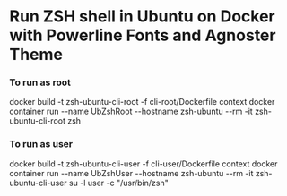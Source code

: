 # Run ZSH shell in Ubuntu on Docker with Powerline Fonts and Agnoster Theme
### To run as root
docker build -t zsh-ubuntu-cli-root -f cli-root/Dockerfile context
docker container run --name UbZshRoot --hostname zsh-ubuntu --rm -it zsh-ubuntu-cli-root zsh

### To run as user
docker build -t zsh-ubuntu-cli-user -f cli-user/Dockerfile context
docker container run --name UbZshUser --hostname zsh-ubuntu --rm -it zsh-ubuntu-cli-user  su -l user -c "/usr/bin/zsh"

